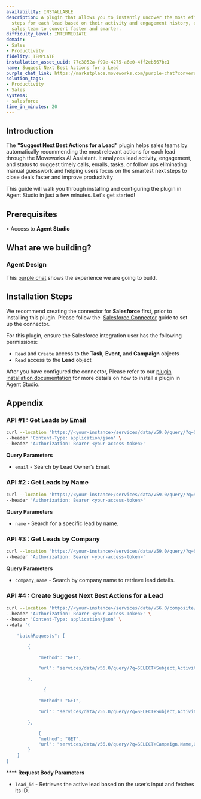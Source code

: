 ```yaml
---
availability: INSTALLABLE
description: A plugin that allows you to instantly uncover the most effective next
  steps for each lead based on their activity and engagement history, empowering your
  sales team to convert faster and smarter.
difficulty_level: INTERMEDIATE
domain:
- Sales
- Productivity
fidelity: TEMPLATE
installation_asset_uuid: 77c3052a-f99e-4275-a6e0-4ff2eb567bc1
name: Suggest Next Best Actions for a Lead
purple_chat_link: https://marketplace.moveworks.com/purple-chat?conversation=%7B%22startTimestamp%22%3A%2211%3A43+AM%22%2C%22messages%22%3A%5B%7B%22role%22%3A%22user%22%2C%22parts%22%3A%5B%7B%22richText%22%3A%22I+want+to+know+the+next+best+actions+for+a+lead.%22%7D%5D%7D%2C%7B%22role%22%3A%22assistant%22%2C%22parts%22%3A%5B%7B%22richText%22%3A%22%3Cp+xmlns%3D%5C%22http%3A%2F%2Fwww.w3.org%2F1999%2Fxhtml%5C%22%3EOkay%2C+I+can+help+you+with+that.+Would+you+like+to+see+your+assigned+leads%2C+a+specific+lead+or+leads+by+company+name%3F%3C%2Fp%3E%22%7D%5D%7D%2C%7B%22role%22%3A%22user%22%2C%22parts%22%3A%5B%7B%22richText%22%3A%22leads+assigned+to+me%22%7D%5D%7D%2C%7B%22role%22%3A%22assistant%22%2C%22parts%22%3A%5B%7B%22reasoningSteps%22%3A%5B%7B%22status%22%3A%22pending%22%2C%22richText%22%3A%22Fetching+leads+assigned+to+you+from+%3Cb+xmlns%3D%5C%22http%3A%2F%2Fwww.w3.org%2F1999%2Fxhtml%5C%22%3ESalesforce%3C%2Fb%3E...%22%7D%5D%7D%2C%7B%22richText%22%3A%22%3Cp+xmlns%3D%5C%22http%3A%2F%2Fwww.w3.org%2F1999%2Fxhtml%5C%22%3EHere+are+the+leads+currently+assigned+to+you.+Please+select+one%3A%3C%2Fp%3E%3Col+xmlns%3D%5C%22http%3A%2F%2Fwww.w3.org%2F1999%2Fxhtml%5C%22%3E%3Cli%3EJohn+Doe+%28ACME+Corp%29%3C%2Fli%3E%3Cli%3EJane+Smith+%28Global+Solutions%29%3C%2Fli%3E%3Cli%3ERobert+Brown+%28Innovate+Systems%29%3C%2Fli%3E%3C%2Fol%3E%22%7D%2C%7B%22citations%22%3A%5B%7B%22connectorName%22%3A%22salesforce%22%2C%22citationTitle%22%3A%22John+Doe+%28ACME+Corp%29%22%7D%2C%7B%22connectorName%22%3A%22salesforce%22%2C%22citationTitle%22%3A%22Jane+Smith+%28Global+Solutions%29%22%7D%2C%7B%22connectorName%22%3A%22salesforce%22%2C%22citationTitle%22%3A%22Robert+Brown+%28Innovate+Systems%29%22%7D%5D%7D%5D%7D%2C%7B%22role%22%3A%22user%22%2C%22parts%22%3A%5B%7B%22richText%22%3A%22John+Doe%22%7D%5D%7D%2C%7B%22role%22%3A%22assistant%22%2C%22parts%22%3A%5B%7B%22reasoningSteps%22%3A%5B%7B%22status%22%3A%22pending%22%2C%22richText%22%3A%22Fetching+tasks+and+events+for+%3Cb+xmlns%3D%5C%22http%3A%2F%2Fwww.w3.org%2F1999%2Fxhtml%5C%22%3EJohn+Doe%3C%2Fb%3E+from+%3Cb+xmlns%3D%5C%22http%3A%2F%2Fwww.w3.org%2F1999%2Fxhtml%5C%22%3ESalesforce%3C%2Fb%3E...%22%7D%2C%7B%22status%22%3A%22pending%22%2C%22richText%22%3A%22Retrieving+recent+call+notes+and+email+activity+for+%3Cb+xmlns%3D%5C%22http%3A%2F%2Fwww.w3.org%2F1999%2Fxhtml%5C%22%3EJohn+Doe%3C%2Fb%3E...%22%7D%5D%7D%2C%7B%22richText%22%3A%22%3Cp+xmlns%3D%5C%22http%3A%2F%2Fwww.w3.org%2F1999%2Fxhtml%5C%22%3EHere%27s+a+summary+of+recent+activities+and+important+details+for+%3Cb%3EJohn+Doe%3C%2Fb%3E+%28ACME+Corp%29%3A%3C%2Fp%3E%3Cul+xmlns%3D%5C%22http%3A%2F%2Fwww.w3.org%2F1999%2Fxhtml%5C%22%3E%3Cli%3E%3Cb%3ECall+Notes%3A%3C%2Fb%3E%3Cul%3E%3Cli%3E%3Cb%3E2023-10-20+Product+Demo%3A%3C%2Fb%3E+John+expressed+high+interest+in+Q4+features%2C+specifically+reporting+dashboard.+Mentioned+current+pain+points+with+manual+data+aggregation.%3C%2Fli%3E%3Cli%3E%3Cb%3E2023-10-15+Discovery+Call%3A%3C%2Fb%3E+Confirmed+need+for+scalable+analytics+solution.+Identified+key+stakeholders+as+CFO+%28Sarah+Chen%29+and+Head+of+Sales+%28David+Lee%29.+Budget+discussion+pending.%3C%2Fli%3E%3C%2Ful%3E%3C%2Fli%3E%3Cli%3E%3Cb%3EEmail+Pointers%3A%3C%2Fb%3E%3Cul%3E%3Cli%3EReplied+positively+to+marketing+email+on+2023-10-18+regarding+industry+trends.%3C%2Fli%3E%3Cli%3EOpened+but+did+not+reply+to+follow-up+email+on+2023-10-22+regarding+next+steps+after+demo.%3C%2Fli%3E%3C%2Ful%3E%3C%2Fli%3E%3Cli%3E%3Cb%3EUpcoming+Tasks%3A%3C%2Fb%3E%3Cul%3E%3Cli%3EFollow-up+call+with+Sarah+Chen+%28CFO%29+and+David+Lee+%28Head+of+Sales%29+-+Scheduled+for+2023-11-05.%3C%2Fli%3E%3Cli%3EPrepare+customized+proposal+for+ACME+Corp+-+Due+2023-11-03.%3C%2Fli%3E%3C%2Ful%3E%3C%2Fli%3E%3Cli%3E%3Cb%3EPast+Tasks%3A%3C%2Fb%3E%3Cul%3E%3Cli%3EFollow-up+call+scheduled+for+2023-10-26+%28Completed%29%3C%2Fli%3E%3Cli%3ESend+marketing+brochure+%28Pending%29%3C%2Fli%3E%3C%2Ful%3E%3C%2Fli%3E%3Cli%3E%3Cb%3EPast+Events%3A%3C%2Fb%3E%3Cul%3E%3Cli%3EProduct+Demo+with+Sales+Team+%282023-10-20%29%3C%2Fli%3E%3Cli%3EDiscovery+Call+%282023-10-15%29%3C%2Fli%3E%3C%2Ful%3E%3C%2Fli%3E%3C%2Ful%3E%22%7D%2C%7B%22reasoningSteps%22%3A%5B%7B%22status%22%3A%22pending%22%2C%22richText%22%3A%22Retrieving+next+best+actions+for+%3Cb+xmlns%3D%5C%22http%3A%2F%2Fwww.w3.org%2F1999%2Fxhtml%5C%22%3EJohn+Doe%3C%2Fb%3E...%22%7D%5D%7D%2C%7B%22richText%22%3A%22%3Cp+xmlns%3D%5C%22http%3A%2F%2Fwww.w3.org%2F1999%2Fxhtml%5C%22%3EOkay%2C+for+%3Cstrong%3EJohn+Doe%3C%2Fstrong%3E+%28ACME+Corp%29%2C+based+on+recent+activity+and+engagement%2C+here+are+the+suggested+next+best+actions%3A%3C%2Fp%3E%3Cul+xmlns%3D%5C%22http%3A%2F%2Fwww.w3.org%2F1999%2Fxhtml%5C%22%3E%3Cli%3E%3Cp%3E%3Cstrong%3EPrepare+a+personalized+follow-up+email%3C%2Fstrong%3E+highlighting+our+recent+success+story+with+a+similar+client%2C+specifically+addressing+their+reporting+dashboard+needs.%3C%2Fp%3E%3C%2Fli%3E%3Cli%3E%3Cp%3E%3Cstrong%3EReconfirm+the+upcoming+call%3C%2Fstrong%3E+with+Sarah+Chen+and+David+Lee%2C+and+prepare+to+address+budget+and+integration+questions.%3C%2Fp%3E%3C%2Fli%3E%3Cli%3E%3Cp%3E%3Cstrong%3ESend+them+a+link%3C%2Fstrong%3E+to+the+upcoming+webinar+on+product+enhancements+relevant+to+their+industry%2C+focusing+on+reporting+and+analytics.%3C%2Fp%3E%3C%2Fli%3E%3C%2Ful%3E%22%7D%5D%7D%5D%7D
solution_tags:
- Productivity
- Sales
systems:
- salesforce
time_in_minutes: 20
---
```


## **Introduction**

The **"Suggest Next Best Actions for a Lead"** plugin helps sales teams by automatically recommending the most relevant actions for each lead through the Moveworks AI Assistant. It analyzes lead activity, engagement, and status to suggest timely calls, emails, tasks, or follow ups eliminating manual guesswork and helping users focus on the smartest next steps to close deals faster and improve productivity

This guide will walk you through installing and configuring the plugin in Agent Studio in just a few minutes. Let's get started!

## **Prerequisites**

• Access to **Agent Studio**

## **What are we building?**

### **Agent Design**

This [purple chat](https://marketplace.moveworks.com/purple-chat?conversation=%7B%22startTimestamp%22%3A%2211%3A43+AM%22%2C%22messages%22%3A%5B%7B%22role%22%3A%22user%22%2C%22parts%22%3A%5B%7B%22richText%22%3A%22I+want+to+know+the+next+best+actions+for+a+lead.%22%7D%5D%7D%2C%7B%22role%22%3A%22assistant%22%2C%22parts%22%3A%5B%7B%22richText%22%3A%22%3Cp+xmlns%3D%5C%22http%3A%2F%2Fwww.w3.org%2F1999%2Fxhtml%5C%22%3EOkay%2C+I+can+help+you+with+that.+Would+you+like+to+see+your+assigned+leads%2C+a+specific+lead+or+leads+by+company+name%3F%3C%2Fp%3E%22%7D%5D%7D%2C%7B%22role%22%3A%22user%22%2C%22parts%22%3A%5B%7B%22richText%22%3A%22leads+assigned+to+me%22%7D%5D%7D%2C%7B%22role%22%3A%22assistant%22%2C%22parts%22%3A%5B%7B%22reasoningSteps%22%3A%5B%7B%22status%22%3A%22pending%22%2C%22richText%22%3A%22Fetching+leads+assigned+to+you+from+%3Cb+xmlns%3D%5C%22http%3A%2F%2Fwww.w3.org%2F1999%2Fxhtml%5C%22%3ESalesforce%3C%2Fb%3E...%22%7D%5D%7D%2C%7B%22richText%22%3A%22%3Cp+xmlns%3D%5C%22http%3A%2F%2Fwww.w3.org%2F1999%2Fxhtml%5C%22%3EHere+are+the+leads+currently+assigned+to+you.+Please+select+one%3A%3C%2Fp%3E%3Col+xmlns%3D%5C%22http%3A%2F%2Fwww.w3.org%2F1999%2Fxhtml%5C%22%3E%3Cli%3EJohn+Doe+%28ACME+Corp%29%3C%2Fli%3E%3Cli%3EJane+Smith+%28Global+Solutions%29%3C%2Fli%3E%3Cli%3ERobert+Brown+%28Innovate+Systems%29%3C%2Fli%3E%3C%2Fol%3E%22%7D%2C%7B%22citations%22%3A%5B%7B%22connectorName%22%3A%22salesforce%22%2C%22citationTitle%22%3A%22John+Doe+%28ACME+Corp%29%22%7D%2C%7B%22connectorName%22%3A%22salesforce%22%2C%22citationTitle%22%3A%22Jane+Smith+%28Global+Solutions%29%22%7D%2C%7B%22connectorName%22%3A%22salesforce%22%2C%22citationTitle%22%3A%22Robert+Brown+%28Innovate+Systems%29%22%7D%5D%7D%5D%7D%2C%7B%22role%22%3A%22user%22%2C%22parts%22%3A%5B%7B%22richText%22%3A%22John+Doe%22%7D%5D%7D%2C%7B%22role%22%3A%22assistant%22%2C%22parts%22%3A%5B%7B%22reasoningSteps%22%3A%5B%7B%22status%22%3A%22pending%22%2C%22richText%22%3A%22Fetching+tasks+and+events+for+%3Cb+xmlns%3D%5C%22http%3A%2F%2Fwww.w3.org%2F1999%2Fxhtml%5C%22%3EJohn+Doe%3C%2Fb%3E+from+%3Cb+xmlns%3D%5C%22http%3A%2F%2Fwww.w3.org%2F1999%2Fxhtml%5C%22%3ESalesforce%3C%2Fb%3E...%22%7D%2C%7B%22status%22%3A%22pending%22%2C%22richText%22%3A%22Retrieving+recent+call+notes+and+email+activity+for+%3Cb+xmlns%3D%5C%22http%3A%2F%2Fwww.w3.org%2F1999%2Fxhtml%5C%22%3EJohn+Doe%3C%2Fb%3E...%22%7D%5D%7D%2C%7B%22richText%22%3A%22%3Cp+xmlns%3D%5C%22http%3A%2F%2Fwww.w3.org%2F1999%2Fxhtml%5C%22%3EHere%27s+a+summary+of+recent+activities+and+important+details+for+%3Cb%3EJohn+Doe%3C%2Fb%3E+%28ACME+Corp%29%3A%3C%2Fp%3E%3Cul+xmlns%3D%5C%22http%3A%2F%2Fwww.w3.org%2F1999%2Fxhtml%5C%22%3E%3Cli%3E%3Cb%3ECall+Notes%3A%3C%2Fb%3E%3Cul%3E%3Cli%3E%3Cb%3E2023-10-20+Product+Demo%3A%3C%2Fb%3E+John+expressed+high+interest+in+Q4+features%2C+specifically+reporting+dashboard.+Mentioned+current+pain+points+with+manual+data+aggregation.%3C%2Fli%3E%3Cli%3E%3Cb%3E2023-10-15+Discovery+Call%3A%3C%2Fb%3E+Confirmed+need+for+scalable+analytics+solution.+Identified+key+stakeholders+as+CFO+%28Sarah+Chen%29+and+Head+of+Sales+%28David+Lee%29.+Budget+discussion+pending.%3C%2Fli%3E%3C%2Ful%3E%3C%2Fli%3E%3Cli%3E%3Cb%3EEmail+Pointers%3A%3C%2Fb%3E%3Cul%3E%3Cli%3EReplied+positively+to+marketing+email+on+2023-10-18+regarding+industry+trends.%3C%2Fli%3E%3Cli%3EOpened+but+did+not+reply+to+follow-up+email+on+2023-10-22+regarding+next+steps+after+demo.%3C%2Fli%3E%3C%2Ful%3E%3C%2Fli%3E%3Cli%3E%3Cb%3EUpcoming+Tasks%3A%3C%2Fb%3E%3Cul%3E%3Cli%3EFollow-up+call+with+Sarah+Chen+%28CFO%29+and+David+Lee+%28Head+of+Sales%29+-+Scheduled+for+2023-11-05.%3C%2Fli%3E%3Cli%3EPrepare+customized+proposal+for+ACME+Corp+-+Due+2023-11-03.%3C%2Fli%3E%3C%2Ful%3E%3C%2Fli%3E%3Cli%3E%3Cb%3EPast+Tasks%3A%3C%2Fb%3E%3Cul%3E%3Cli%3EFollow-up+call+scheduled+for+2023-10-26+%28Completed%29%3C%2Fli%3E%3Cli%3ESend+marketing+brochure+%28Pending%29%3C%2Fli%3E%3C%2Ful%3E%3C%2Fli%3E%3Cli%3E%3Cb%3EPast+Events%3A%3C%2Fb%3E%3Cul%3E%3Cli%3EProduct+Demo+with+Sales+Team+%282023-10-20%29%3C%2Fli%3E%3Cli%3EDiscovery+Call+%282023-10-15%29%3C%2Fli%3E%3C%2Ful%3E%3C%2Fli%3E%3C%2Ful%3E%22%7D%2C%7B%22reasoningSteps%22%3A%5B%7B%22status%22%3A%22pending%22%2C%22richText%22%3A%22Retrieving+next+best+actions+for+%3Cb+xmlns%3D%5C%22http%3A%2F%2Fwww.w3.org%2F1999%2Fxhtml%5C%22%3EJohn+Doe%3C%2Fb%3E...%22%7D%5D%7D%2C%7B%22richText%22%3A%22%3Cp+xmlns%3D%5C%22http%3A%2F%2Fwww.w3.org%2F1999%2Fxhtml%5C%22%3EOkay%2C+for+%3Cstrong%3EJohn+Doe%3C%2Fstrong%3E+%28ACME+Corp%29%2C+based+on+recent+activity+and+engagement%2C+here+are+the+suggested+next+best+actions%3A%3C%2Fp%3E%3Cul+xmlns%3D%5C%22http%3A%2F%2Fwww.w3.org%2F1999%2Fxhtml%5C%22%3E%3Cli%3E%3Cp%3E%3Cstrong%3EPrepare+a+personalized+follow-up+email%3C%2Fstrong%3E+highlighting+our+recent+success+story+with+a+similar+client%2C+specifically+addressing+their+reporting+dashboard+needs.%3C%2Fp%3E%3C%2Fli%3E%3Cli%3E%3Cp%3E%3Cstrong%3EReconfirm+the+upcoming+call%3C%2Fstrong%3E+with+Sarah+Chen+and+David+Lee%2C+and+prepare+to+address+budget+and+integration+questions.%3C%2Fp%3E%3C%2Fli%3E%3Cli%3E%3Cp%3E%3Cstrong%3ESend+them+a+link%3C%2Fstrong%3E+to+the+upcoming+webinar+on+product+enhancements+relevant+to+their+industry%2C+focusing+on+reporting+and+analytics.%3C%2Fp%3E%3C%2Fli%3E%3C%2Ful%3E%22%7D%5D%7D%5D%7D) shows the experience we are going to build.

## **Installation Steps**

We recommend creating the connector for **Salesforce** first, prior to installing this plugin. Please follow the  [Salesforce Connector](https://marketplace.moveworks.com/connectors/salesforce#how-to-implement) guide to set up the connector.

For this plugin, ensure the Salesforce integration user has the following permissions:

- `Read` and `Create` access to the **Task**, **Event**, and **Campaign** objects
- `Read` access to the **Lead** object

After you have configured the connector, Please refer to our [plugin installation documentation](https://help.moveworks.com/docs/ai-agent-marketplace-installation) for more details on how to install a plugin in Agent Studio.

## **Appendix**

### **API #1 : Get Leads by Email**

```bash
curl --location 'https://<your-instance>/services/data/v59.0/query/?q=SELECT+Id%2C+Name%2C+Title%2C+Company%2C+Email%2C+Owner.Name%2C+Status%2C+Phone%2C+Street%2C+City%2C+State%2C+PostalCode%2C+Country%2C+LastModifiedDate+FROM+Lead+WHERE+Owner.Email%3D%27{{email}}%27+AND+IsConverted%3Dfalse+ORDER+BY+LastModifiedDate+DESC' \
--header 'Content-Type: application/json' \
--header 'Authorization: Bearer <your-access-token>'
```

**Query Parameters**

- `email` - Search by Lead Owner’s Email.

### **API #2 : Get Leads by Name**

```bash
curl --location 'https://<your-instance>/services/data/v59.0/query/?q=SELECT+Id%2CName%2CTitle%2CCompany%2CEmail%2COwner.Name%2CStatus%2CPhone%2CStreet%2CCity%2CState%2CPostalCode%2CCountry%2CLastModifiedDate+FROM+Lead+WHERE+Name+LIKE+%27%25{{name}}%25%27+AND+IsConverted%3Dfalse+ORDER+BY+LastModifiedDate+DESC+LIMIT+50' \
--header 'Authorization: Bearer <your-access-token>'
```

**Query Parameters**

- `name`  - Search for a specific lead by name.

### **API #3 :** **Get Leads by C**ompany

```bash
curl --location 'https://<your-instance>/services/data/v59.0/query/?q=SELECT+Id%2CName%2CTitle%2CCompany%2CEmail%[2COwner.Name](http://2cowner.name/)%2CStatus%2CPhone%2CStreet%2CCity%2CState%2CPostalCode%2CCountry%2CLastModifiedDate+FROM+Lead+WHERE+Company+LIKE+%27%25{{company_name}}%25%27+AND+IsConverted%3Dfalse+ORDER+BY+LastModifiedDate+DESC+LIMIT+50' \
--header 'Authorization: Bearer <your-access-token>'
```

**Query Parameters**

- `company_name` - Search by company name to retrieve lead details.

### **API #4 : Create Suggest Next Best Actions for a Lead**

```bash
curl --location 'https://<your-instance>/services/data/v56.0/composite/batch/' \
--header 'Authorization: Bearer <your-access-Token>' \
--header 'Content-Type: application/json' \
--data '{

    "batchRequests": [

        {

            "method": "GET",

            "url": "services/data/v56.0/query/?q=SELECT+Subject,ActivityDate,Status,TaskSubtype,Description+FROM+Task+WHERE+WhoId=%27{{lead_id}}%27+ORDER+BY+ActivityDate+DESC"

        },

			  {

            "method": "GET",

            "url": "services/data/v56.0/query/?q=SELECT+Subject,ActivityDate,Location,Description+FROM+Event+WHERE+WhoId={{lead_id}}+ORDER+BY+ActivityDate+DESC"

        }, 

            {
            "method": "GET",
            "url": "services/data/v56.0/query/?q=SELECT+Campaign.Name,Campaign.Type,Campaign.Description,Status,HasResponded,FirstRespondedDate+FROM+CampaignMember+WHERE+LeadId={{lead_id}}+ORDER+BY+FirstRespondedDate+DESC"
        }
    ]
}
```

**** **Request Body Parameters**

- `lead_id`  - Retrieves the active lead based on the user’s input and fetches its ID.